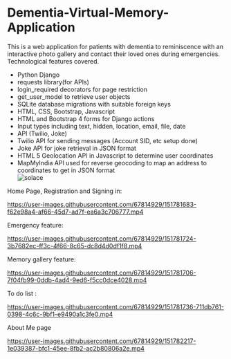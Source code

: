 # Dementia-Virtual-Memory-Application

This is a web application for patients with dementia to reminiscence with an interactive photo gallery and contact their loved ones during emergencies.<br />
Technological features covered.<br />
- Python Django <br />
- requests library(for APIs)<br />
- login_required decorators for page restriction<br />
- get_user_model to retrieve user objects<br />
- SQLite database migrations with suitable foreign keys<br />
- HTML, CSS, Bootstrap, Javascript<br />
- HTML and Bootstrap 4 forms for Django actions<br />
- Input types including text, hidden, location, email, file, date<br />
- API (Twilio, Joke)<br />
- Twilio API for sending messages (Account SID, etc setup done)<br />
- Joke API for joke retrieval in JSON format<br />
- HTML 5 Geolocation API in Javascript to determine user coordinates<br />
- MapMyIndia API used for reverse geocoding to map an address to coordinates to get in JSON format<br />
![solace](https://user-images.githubusercontent.com/67814929/149368595-204bb542-cdc0-4c09-af6f-5a96177edf02.png)


Home Page, Registration and Signing in:

https://user-images.githubusercontent.com/67814929/151781683-f62e98a4-af66-45d7-ad7f-ea6a3c706777.mp4

Emergency feature:

https://user-images.githubusercontent.com/67814929/151781724-3b7682ec-ff3c-4f66-8c65-dc8d4d0df1f8.mp4

Memory gallery feature:

https://user-images.githubusercontent.com/67814929/151781706-7f04fb99-0ddb-4ad4-9ed6-f5cc0dce4028.mp4

To do list :

https://user-images.githubusercontent.com/67814929/151781736-711db761-0398-4c6c-9bf1-e9490a1c3fe0.mp4

About Me page

https://user-images.githubusercontent.com/67814929/151782217-1e039387-bfc1-45ee-8fb2-ac2b80806a2e.mp4
